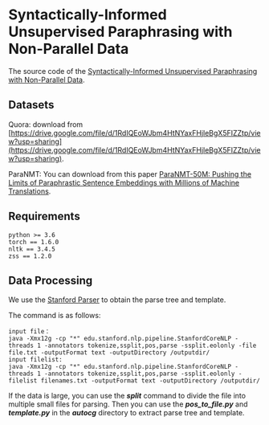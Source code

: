 # Syntactically-Informed Unsupervised Paraphrasing with Non-Parallel Data
The source code of the [Syntactically-Informed Unsupervised Paraphrasing with Non-Parallel Data](https://aclanthology.org/2021.emnlp-main.203/).

## Datasets
Quora: download from [https://drive.google.com/file/d/1RdIQEoWJbm4HtNYaxFHjleBgX5FIZZtp/view?usp=sharing](https://drive.google.com/file/d/1RdIQEoWJbm4HtNYaxFHjleBgX5FIZZtp/view?usp=sharing).

ParaNMT: You can download from this paper [ParaNMT-50M: Pushing the Limits of Paraphrastic Sentence Embeddings with Millions of Machine Translations](https://aclanthology.org/P18-1042/).

## Requirements

```shell
python >= 3.6
torch == 1.6.0
nltk == 3.4.5
zss == 1.2.0
```
## Data Processing
We use the [Stanford Parser](https://nlp.stanford.edu/software/lex-parser.shtml#Download) to obtain the parse tree and template. 

The command is as follows:
```shell
input file：
java -Xmx12g -cp "*" edu.stanford.nlp.pipeline.StanfordCoreNLP -threads 1 -annotators tokenize,ssplit,pos,parse -ssplit.eolonly -file file.txt -outputFormat text -outputDirectory /outputdir/
input filelist:
java -Xmx12g -cp "*" edu.stanford.nlp.pipeline.StanfordCoreNLP -threads 1 -annotators tokenize,ssplit,pos,parse -ssplit.eolonly -filelist filenames.txt -outputFormat text -outputDirectory /outputdir/
```
If the data is large, you can use the ***split*** command to divide the file into multiple small files for parsing. Then you can use the ***pos_to_file.py*** and ***template.py*** in the ***autocg*** directory to extract parse tree and template.

